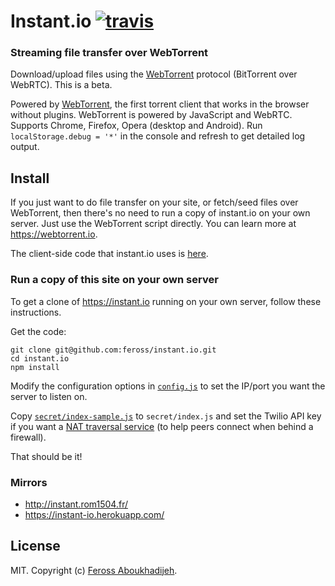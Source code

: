 # Instant.io [![travis][travis-image]][travis-url]

[travis-image]: https://img.shields.io/travis/feross/instant.io.svg
[travis-url]: https://travis-ci.org/feross/instant.io

### Streaming file transfer over WebTorrent

Download/upload files using the [WebTorrent](http://webtorrent.io) protocol (BitTorrent
over WebRTC). This is a beta.

Powered by [WebTorrent](http://webtorrent.io), the first torrent client that works in the
browser without plugins. WebTorrent is powered by JavaScript and WebRTC. Supports Chrome,
Firefox, Opera (desktop and Android). Run <code>localStorage.debug = '*'</code> in the
console and refresh to get detailed log output.

## Install

If you just want to do file transfer on your site, or fetch/seed files over WebTorrent, then there's no need to run a copy of instant.io on your own server. Just use the WebTorrent script directly. You can learn more at https://webtorrent.io.

The client-side code that instant.io uses is [here](https://github.com/feross/instant.io/blob/master/client/index.js).

### Run a copy of this site on your own server

To get a clone of https://instant.io running on your own server, follow these instructions.

Get the code:

```
git clone git@github.com:feross/instant.io.git
cd instant.io
npm install
```

Modify the configuration options in [`config.js`](https://github.com/feross/instant.io/blob/master/config.js) to set the IP/port you want the server to listen on.

Copy [`secret/index-sample.js`](https://github.com/feross/instant.io/blob/master/secret/index-sample.js) to `secret/index.js` and set the Twilio API key if you want a [NAT traversal service](https://www.twilio.com/stun-turn) (to help peers connect when behind a firewall).

That should be it!

### Mirrors

- http://instant.rom1504.fr/
- https://instant-io.herokuapp.com/

## License

MIT. Copyright (c) [Feross Aboukhadijeh](http://feross.org).

